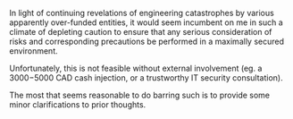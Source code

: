 In light of continuing revelations of engineering catastrophes by various apparently over-funded entities, it would seem incumbent on me in such a climate of depleting caution to ensure that any serious consideration of risks and corresponding precautions be performed in a maximally secured environment.

Unfortunately, this is not feasible without external involvement (eg. a $3000-$5000 CAD cash injection, or a trustworthy IT security consultation).

The most that seems reasonable to do barring such is to provide some minor clarifications to prior thoughts.
